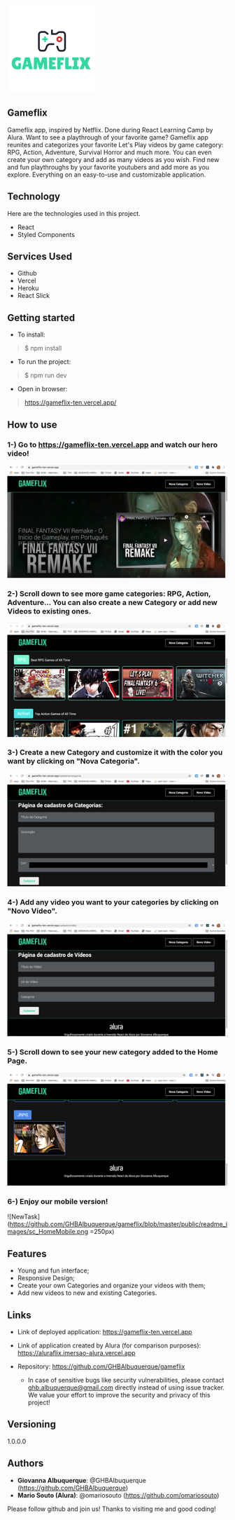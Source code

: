 ![Logo of the project](https://github.com/GHBAlbuquerque/gameflix/blob/master/public/readme_images/logo.png)
 
## Gameflix

Gameflix app, inspired by Netflix. Done during React Learning Camp by Alura.
Want to see a playthrough of your favorite game? Gameflix app reunites and categorizes your favorite Let's Play videos by game category: RPG, Action, Adventure, Survival Horror and much more. You can even create your own category and add as many videos as you wish.
Find new and fun playthroughs by your favorite youtubers and add more as you explore. Everything on an easy-to-use and customizable application.
 
 
## Technology 
 
Here are the technologies used in this project.
 
* React
* Styled Components
 
 
## Services Used
 
* Github
* Vercel
* Heroku
* React Slick
 
 
## Getting started
 
* To install:
>    $ npm install
* To run the project:
>    $ npm run dev
* Open in browser:
>    https://gameflix-ten.vercel.app/
 
## How to use
 
### 1-) Go to https://gameflix-ten.vercel.app and watch our hero video!
![HomeScreen](https://github.com/GHBAlbuquerque/gameflix/blob/master/public/readme_images/sc_HomeBanner.png)

### 2-) Scroll down to see more game categories: RPG, Action, Adventure... You can also create a new Category or add new Videos to existing ones.
![TaskLists](https://github.com/GHBAlbuquerque/gameflix/blob/master/public/readme_images/sc_videocarousels.png)

### 3-) Create a new Category and customize it with the color you want by clicking on "Nova Categoria".
![NewTaskList](https://github.com/GHBAlbuquerque/gameflix/blob/master/public/readme_images/sc_categoryreg.png)

### 4-) Add any video you want to your categories by clicking on "Novo Vídeo".
![ViewTaskList](https://github.com/GHBAlbuquerque/gameflix/blob/master/public/readme_images/sc_videoreg.png)

### 5-) Scroll down to see your new category added to the Home Page.
![NewTask](https://github.com/GHBAlbuquerque/gameflix/blob/master/public/readme_images/sc_newcategoryvideo.png)

### 6-) Enjoy our mobile version!
![NewTask](https://github.com/GHBAlbuquerque/gameflix/blob/master/public/readme_images/sc_HomeMobile.png =250px)

 
## Features
 
  - Young and fun interface;
  - Responsive Design;
  - Create your own Categories and organize your videos with them;
  - Add new videos to new and existing Categories.
 
 
## Links
 
 - Link of deployed application: https://gameflix-ten.vercel.app
 - Link of application created by Alura (for comparison purposes): https://aluraflix.imersao-alura.vercel.app
 
  - Repository: https://github.com/GHBAlbuquerque/gameflix
    - In case of sensitive bugs like security vulnerabilities, please contact
     ghb.albuquerque@gmail.com directly instead of using issue tracker. We value your effort
      to improve the security and privacy of this project!
 
 
## Versioning
 
1.0.0.0
 
 
## Authors
 
* **Giovanna Albuquerque**: @GHBAlbuquerque (https://github.com/GHBAlbuquerque)
* **Mario Souto (Alura)**: @omariosouto (https://github.com/omariosouto)
 
 
Please follow github and join us!
Thanks to visiting me and good coding!
